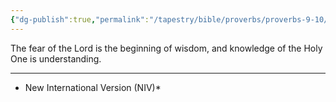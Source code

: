 ```yaml
---
{"dg-publish":true,"permalink":"/tapestry/bible/proverbs/proverbs-9-10/","title":"Proverbs 9:10","tags":["bible","bible-verse"],"dgHomeLink":true,"dgShowLocalGraph":true,"dgEnableSearch":true}
---
```



The fear of the Lord is the beginning of wisdom, and knowledge of the Holy One is understanding.

---
* New International Version (NIV)*